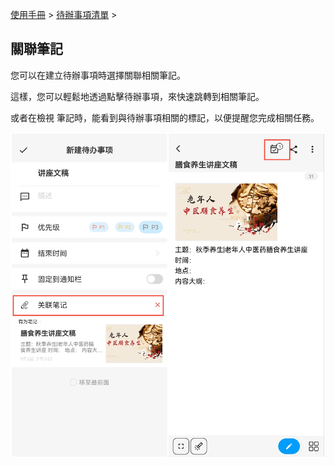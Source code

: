 [使用手冊](/dragonnest/drawnote/manual/zh) > [待辦事項清單](/dragonnest/drawnote/manual/zh/to_do) >

關聯筆記
---

您可以在建立待辦事項時選擇關聯相關筆記。

這樣，您可以輕鬆地透過點擊待辦事項，來快速跳轉到相關筆記。

或者在檢視
筆記時，能看到與待辦事項相關的標記，以便提醒您完成相關任務。

![](imgs/associated_notes.png)